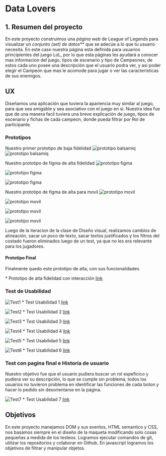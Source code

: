 # Data Lovers

## 1. Resumen del proyecto

En este proyecto construimos una _página web_ de League of Legends para visualizar un
_conjunto (set) de datos_** que se adecúe a lo que tu usuario necesita.
En este caso nuestra página esta definida para usuarios principientes del juego LoL, por lo que esta páginas les ayudará a conocer mas informacion del juego, tipos de escenario y tipo de Campeones, de estos cada uno posee una descripción que el usuario podra ver, y asi poder elegir el Campeón que mas le acomode para jugar o ver las caracteristicas de sus enemigos.

## UX

Diseñamos una aplicación que tuviera la apariencia muy similar al juego, para que sea amigable y sea asociativo con el juego en si.
Nuestra idea fue que de una manera facil tuviera una breve explicación de juego, tipos de escenario y fichas de cada campeon, donde pueda filtrar por Rol de participante.

### Prototipos
Nuestro primer prototipo de baja fidelidad
![prototipo balsamiq](Prototipos/baja1.jpg)
![prototipo balsamiq](Prototipos/baja2.jpg)

Nuestro prototipo de figma de alta fidelidad 
![prototipo figma](Prototipos/prot1_1.jpg)

![prototipo figma](Prototipos/prot1_2.jpg)

![prototipo figma](Prototipos/prot1_3.jpg)

Nuestro prototipo de figma de alta para movil
![prototipo movil](Prototipos/phono1.jpg)

![prototipo movil](Prototipos/phono2.jpg)

![prototipo movil](Prototipos/phono3.jpg)

![prototipo movil](Prototipos/phono4.jpg)

Luego de la iteracion de la clase de Diseño  visual, realizamos cambios de alineación, sacar un poco de texto, sacar textos justificados y los filtros del costado fueron eliminados luego de un test, ya que no les era relevante para los jugadores.

#### Prototipo Final
 Finalmente quedo este prototipo de alta, con sus funcionalidades

\* Prototipo de alta fidelidad con interacción  [link](https://www.figma.com/proto/LynLS0PcBw9G9HMFBNrTWb/Untitled?node-id=1%3A2&scaling=min-zoom)

### Test de Usabilidad
![Test1](Prototipos/test1.jpg)
\* Test Usabilidad 1 [link](https://www.loom.com/share/6a69a8a81cdf49728be725f0899da41b)

![Test2](Prototipos/test2.jpg)
\* Test Usabilidad 2 [link](https://www.loom.com/share/67137d086112499793ff9c79a10626f7)

![Test3](Prototipos/test3.jpg)
\* Test Usabilidad 3 [link](https://www.loom.com/share/1ca008c121a44f7983e00cb6b6e5937c)

![Test4](Prototipos/test4.jpg)
\* Test Usabilidad 4 [link](https://www.loom.com/share/6696240716d14d01a69407a615462890)

![Test5](Prototipos/test5.jpg)
\* Test Usabilidad 5 [link](https://www.loom.com/share/b4a7464325ce4278b424ff059184e05d)

![Test6](Prototipos/test6.jpg)
\* Test Usabilidad 6 [link](https://www.loom.com/share/3f967d8da93b40349248eb485412625a)

### Test con pagina final e Historia de usuario

Nuestro objetivo fue que el usuario pudiera buscar un rol espeficico y pudiera ver su descripción, lo que se cumple sin problema, todos los usuarios no tuvieron problema en identificar las funciones de cada boton y hacer lo pedido sin desorientarse en la página.

![Test7](Prototipos/historiadeusuario.jpg)
\* Test Usabilidad 7 [link](https://www.loom.com/share/29dcdcb4de654d06907cb10d1d67bedc)

## Objetivos
En este proyecto manejamos DOM y sus eventos, HTML semantico y CSS, nos basamos siempre en el diseño de la maqueta modificando solo cosas pequeñas a medida de los testeos.
Logramos ejecutar comandos de git, utilizar los repositorios y colaborar en Github.
En javascript logramos los objetivos de filtrar y manipular objetos.

